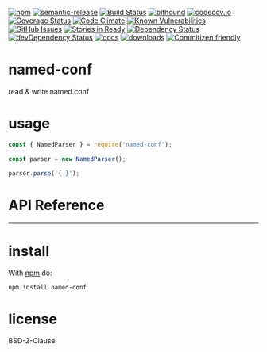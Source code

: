 [![npm](https://img.shields.io/npm/v/named-conf.svg)](https://www.npmjs.com/package/named-conf)
[![semantic-release](https://img.shields.io/badge/%20%20%F0%9F%93%A6%F0%9F%9A%80-semantic--release-e10079.svg)](https://github.com/arlac77/named-conf)
[![Build Status](https://secure.travis-ci.org/arlac77/named-conf.png)](http://travis-ci.org/arlac77/named-conf)
[![bithound](https://www.bithound.io/github/arlac77/named-conf/badges/score.svg)](https://www.bithound.io/github/arlac77/named-conf)
[![codecov.io](http://codecov.io/github/arlac77/named-conf/coverage.svg?branch=master)](http://codecov.io/github/arlac77/named-conf?branch=master)
[![Coverage Status](https://coveralls.io/repos/arlac77/named-conf/badge.svg)](https://coveralls.io/r/arlac77/named-conf)
[![Code Climate](https://codeclimate.com/github/arlac77/named-conf/badges/gpa.svg)](https://codeclimate.com/github/arlac77/named-conf)
[![Known Vulnerabilities](https://snyk.io/test/github/arlac77/named-conf/badge.svg)](https://snyk.io/test/github/arlac77/named-conf)
[![GitHub Issues](https://img.shields.io/github/issues/arlac77/named-conf.svg?style=flat-square)](https://github.com/arlac77/named-conf/issues)
[![Stories in Ready](https://badge.waffle.io/arlac77/named-conf.svg?label=ready&title=Ready)](http://waffle.io/arlac77/named-conf)
[![Dependency Status](https://david-dm.org/arlac77/named-conf.svg)](https://david-dm.org/arlac77/named-conf)
[![devDependency Status](https://david-dm.org/arlac77/named-conf/dev-status.svg)](https://david-dm.org/arlac77/named-conf#info=devDependencies)
[![docs](http://inch-ci.org/github/arlac77/named-conf.svg?branch=master)](http://inch-ci.org/github/arlac77/named-conf)
[![downloads](http://img.shields.io/npm/dm/named-conf.svg?style=flat-square)](https://npmjs.org/package/named-conf)
[![Commitizen friendly](https://img.shields.io/badge/commitizen-friendly-brightgreen.svg)](http://commitizen.github.io/cz-cli/)

named-conf
====
read & write named.conf

usage
=====

```js
const { NamedParser } = require('named-conf');

const parser = new NamedParser();

parser.parse('{ }');
```

# API Reference

* * *


install
=======

With [npm](http://npmjs.org) do:

```
npm install named-conf
```

license
=======

BSD-2-Clause
